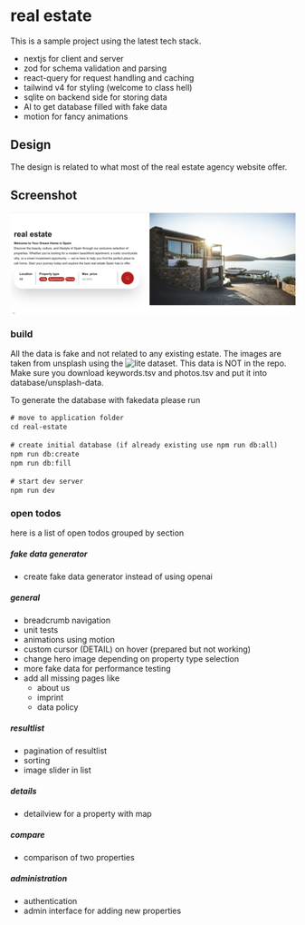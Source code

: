 # real estate

This is a sample project using the latest tech stack.

- nextjs for client and server
- zod for schema validation and parsing
- react-query for request handling and caching
- tailwind v4 for styling (welcome to class hell)
- sqlite on backend side for storing data
- AI to get database filled with fake data
- motion for fancy animations

## Design

The design is related to what most of the real estate agency website offer.

## Screenshot

![alt text](screens/overview.png)

### build

All the data is fake and not related to any existing estate. The images are taken from unsplash using the ![lite dataset](https://github.com/unsplash/datasets/tree/master).
This data is NOT in the repo. Make sure you download keywords.tsv and photos.tsv and put it into database/unsplash-data.

To generate the database with fakedata please run

```
# move to application folder
cd real-estate

# create initial database (if already existing use npm run db:all)
npm run db:create
npm run db:fill

# start dev server
npm run dev
```

### open todos

here is a list of open todos grouped by section

##### fake data generator

- create fake data generator instead of using openai

##### general

- breadcrumb navigation
- unit tests
- animations using motion
- custom cursor (DETAIL) on hover (prepared but not working)
- change hero image depending on property type selection
- more fake data for performance testing
- add all missing pages like
  - about us
  - imprint
  - data policy

##### resultlist

- pagination of resultlist
- sorting
- image slider in list

##### details

- detailview for a property with map

##### compare

- comparison of two properties

##### administration

- authentication
- admin interface for adding new properties
